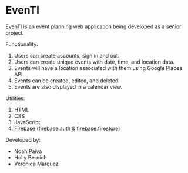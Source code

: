 # EvenTI

EvenTI is an event planning web application being developed as a senior project.


Functionality:
  1) Users can create accounts, sign in and out.
  2) Users can create unique events with date, time, and location data.
  3) Events will have a location associated with them using Google Places API.
  4) Events can be created, edited, and deleted.
  5) Events are also displayed in a calendar view.
  

Utilities:
  1) HTML
  2) CSS
  3) JavaScript
  4) Firebase (firebase.auth & firebase.firestore)
  
  
Developed by:
  - Noah Paiva
  - Holly Bernich
  - Veronica Marquez
